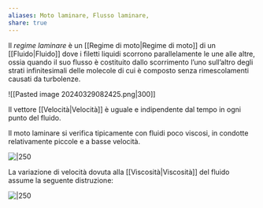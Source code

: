 ```yaml
---
aliases: Moto laminare, Flusso laminare,
share: true
---
```

Il *regime laminare* è un [[Regime di moto|Regime di moto]] di un [[Fluido|Fluido]] dove i filetti liquidi scorrono parallelamente le une alle altre, ossia quando il suo flusso è costituito dallo scorrimento l’uno sull’altro degli strati infinitesimali delle molecole di cui è composto senza rimescolamenti causati da turbolenze.

![[Pasted image 20240329082425.png|300]]

Il vettore [[Velocità|Velocità]] è uguale e indipendente dal tempo in ogni punto del fluido.

Il moto laminare si verifica tipicamente con fluidi poco viscosi, in condotte relativamente piccole e a basse velocità.

![|250](70a7ca4c2676d1e6d68177f29faabe45_MD5%201.gif)

La variazione di velocità dovuta alla [[Viscosità|Viscosità]] del fluido assume la seguente distruzione:

![|250](fb2264ff84adc99aa6944cbe222c3c2f_MD5%201.png)